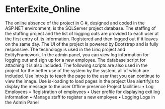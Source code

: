 # EnterExite_Online
The online absence of the project in C #, designed and coded in the ASP.NET environment, is the SQLServer project database. The staffing of the staffing project and the list of logging outs are provided to each user at the first entry of its information. Registered and then logged out if it leaves on the same day. The UI of the project is powered by Bootstrap and is fully responsive.
The technology is used in the Linq project and EntityFramework.
In the admin panel, you can view log information for logging out and sign up for a new employee. The database script for attaching it is also included.
The following scripts are also used in the project for the better use of the system by the system, all of which are included.
Use intro.js to teach the page to the user that you can continue to view the image.
Use is-loading to load pages in the project
Use alertifyjs to display the message to the user
Offline presence
Project facilities:
• Log Employees
• Registration of employees
• User profile for displaying exit log information
• Manage staff to register a new employee
• Logging Logs in the Admin Panel
